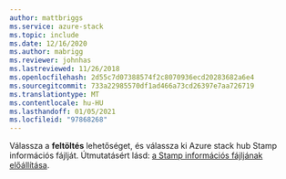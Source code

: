 ```yaml
---
author: mattbriggs
ms.service: azure-stack
ms.topic: include
ms.date: 12/16/2020
ms.author: mabrigg
ms.reviewer: johnhas
ms.lastreviewed: 11/26/2018
ms.openlocfilehash: 2d55c7d07388574f2c8070936ecd20283682a6e4
ms.sourcegitcommit: 733a22985570df1ad466a73cd26397e7aa726719
ms.translationtype: MT
ms.contentlocale: hu-HU
ms.lasthandoff: 01/05/2021
ms.locfileid: "97868268"
---
```

Válassza a **feltöltés** lehetőséget, és válassza ki Azure stack hub Stamp információs fájlját. Útmutatásért lásd: [a Stamp információs fájljának előállítása](../azure-stack-vaas-parameters.md#generate-the-stamp-information-file).